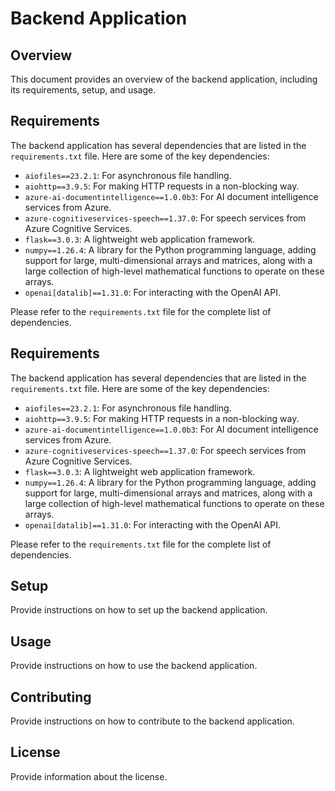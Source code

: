 # Backend Application

## Overview
This document provides an overview of the backend application, including its requirements, setup, and usage.
## Requirements
The backend application has several dependencies that are listed in the `requirements.txt` file. Here are some of the key dependencies:

- `aiofiles==23.2.1`: For asynchronous file handling.
- `aiohttp==3.9.5`: For making HTTP requests in a non-blocking way.
- `azure-ai-documentintelligence==1.0.0b3`: For AI document intelligence services from Azure.
- `azure-cognitiveservices-speech==1.37.0`: For speech services from Azure Cognitive Services.
- `flask==3.0.3`: A lightweight web application framework.
- `numpy==1.26.4`: A library for the Python programming language, adding support for large, multi-dimensional arrays and matrices, along with a large collection of high-level mathematical functions to operate on these arrays.
- `openai[datalib]==1.31.0`: For interacting with the OpenAI API.

Please refer to the `requirements.txt` file for the complete list of dependencies.
## Requirements
The backend application has several dependencies that are listed in the `requirements.txt` file. Here are some of the key dependencies:

- `aiofiles==23.2.1`: For asynchronous file handling.
- `aiohttp==3.9.5`: For making HTTP requests in a non-blocking way.
- `azure-ai-documentintelligence==1.0.0b3`: For AI document intelligence services from Azure.
- `azure-cognitiveservices-speech==1.37.0`: For speech services from Azure Cognitive Services.
- `flask==3.0.3`: A lightweight web application framework.
- `numpy==1.26.4`: A library for the Python programming language, adding support for large, multi-dimensional arrays and matrices, along with a large collection of high-level mathematical functions to operate on these arrays.
- `openai[datalib]==1.31.0`: For interacting with the OpenAI API.

Please refer to the `requirements.txt` file for the complete list of dependencies.

## Setup
Provide instructions on how to set up the backend application.

## Usage
Provide instructions on how to use the backend application.

## Contributing
Provide instructions on how to contribute to the backend application.

## License
Provide information about the license.